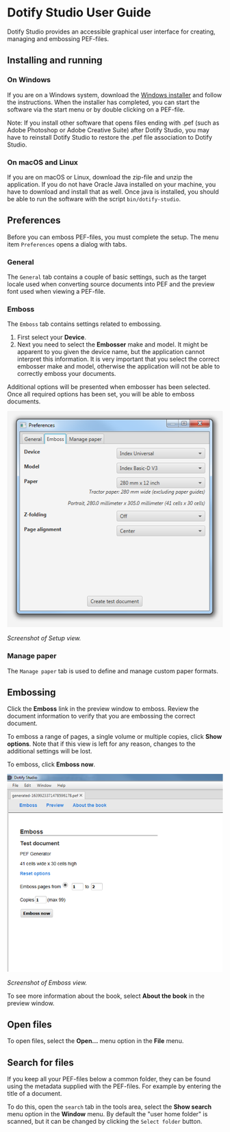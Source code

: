# Dotify Studio User Guide #
Dotify Studio provides an accessible graphical user interface for creating, managing and embossing PEF-files.

## Installing and running ##
### On Windows ###
If you are on a Windows system, download the [Windows installer](https://github.com/brailleapps/dotify-studio-installer) and follow the instructions. When the installer has completed, you can start the software via the start menu or by double clicking on a PEF-file.

Note: If you install other software that opens files ending with .pef (such as Adobe Photoshop or Adobe Creative Suite) after Dotify Studio, 
you may have to reinstall Dotify Studio to restore the .pef file association to Dotify Studio.

### On macOS and Linux ###
If you are on macOS or Linux, download the zip-file and unzip the application. If you do not have Oracle Java installed on your machine, you have to download and install that as well. Once java is installed, you should be able to run the software with the script `bin/dotify-studio`.

## Preferences ##
Before you can emboss PEF-files, you must complete the setup. The menu item `Preferences` opens a dialog with tabs.

### General ###
The `General` tab contains a couple of basic settings, such as the target locale used when converting source documents into PEF and the preview font used when viewing a PEF-file. 

### Emboss ###
The `Emboss` tab contains settings related to embossing. 
 1. First select your **Device**. 
 1. Next you need to select the **Embosser** make and model. It might be apparent to you given the device name, but the application cannot interpret this information. It is very important that you select the correct embosser make and model, otherwise the application will not be able to correctly emboss your documents.

Additional options will be presented when embosser has been selected. Once all required options has been set, you will be able to emboss documents.

![Setup view](images/EmbosserSetup.png)

_Screenshot of Setup view._

### Manage paper ###
The `Manage paper` tab is used to define and manage custom paper formats.

## Embossing ##
Click the **Emboss** link in the preview window to emboss. Review the document information to verify that you are embossing the correct document.

To emboss a range of pages, a single volume or multiple copies, click **Show options**. Note that if this view is left for any reason, changes to the additional settings will be lost.

To emboss, click **Emboss now**.

![Emboss view](images/EmbossView.png)

_Screenshot of Emboss view._

To see more information about the book, select **About the book** in the preview window.

## Open files ##
To open files, select the **Open...** menu option in the **File** menu. 


## Search for files ##
If you keep all your PEF-files below a common folder, they can be found using the metadata supplied with the PEF-files.
For example by entering the title of a document.

To do this, open the `search` tab in the tools area, select the **Show search** menu option in the **Window** menu. By default
the "user home folder" is scanned, but it can be changed by clicking the `Select folder` button.
